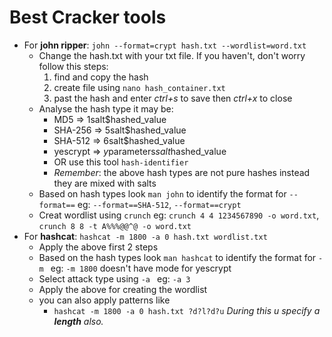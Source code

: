 # Best Cracker tools
 * For **john ripper**:
        `john --format=crypt hash.txt --wordlist=word.txt`
    * Change the hash.txt with your txt file. If you haven't, don't worry follow this steps:
        1. find and copy the hash
        2. create file using `nano hash_container.txt`
        3. past the hash and enter *ctrl+s* to save then *ctrl+x* to close
    * Analyse the hash type it may be:
        * MD5 => $1$salt$hashed_value
        * SHA-256 => $5$salt$hashed_value
        * SHA-512 => $6$salt$hashed_value
        * yescrypt => $y$parameters$salt$hashed_value
        * OR use this tool `hash-identifier`
        * *Remember*: the above hash types are not pure hashes instead they are mixed with salts
    * Based on hash types look `man john` to identify the format for `--format==`
        eg: `--format==SHA-512`, `--format==crypt`
    * Creat wordlist using `crunch`
        eg: `crunch 4 4 1234567890 -o word.txt`,
            `crunch 8 8 -t A%%%@@^@ -o word.txt`
* For **hashcat**:
        `hashcat -m 1800 -a 0 hash.txt wordlist.txt`
    * Apply the above first 2 steps
    * Based on the hash types look `man hashcat` to identify the format for `-m `
        eg: `-m 1800` doesn't have mode for yescrypt
    * Select attack type using `-a `
        eg: `-a 3`
    * Apply the above for creating the wordlist
    * you can also apply patterns like 
       - `hashcat -m 1800 -a 0 hash.txt ?d?l?d?u` *During this u specify a **length** also.*
